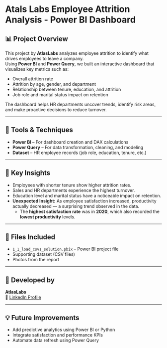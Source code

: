 # Atals Labs Employee Attrition Analysis - Power BI Dashboard

## 📊 Project Overview
This project by **AtlasLabs** analyzes employee attrition to identify what drives employees to leave a company.  
Using **Power BI** and **Power Query**, we built an interactive dashboard that visualizes key metrics such as:
- Overall attrition rate  
- Attrition by age, gender, and department  
- Relationship between tenure, education, and attrition  
- Job role and marital status impact on retention  

The dashboard helps HR departments uncover trends, identify risk areas, and make proactive decisions to reduce turnover.

---

## 🧩 Tools & Techniques
- **Power BI** – For dashboard creation and DAX calculations  
- **Power Query** – For data transformation, cleaning, and modeling  
- **Dataset** – HR employee records (job role, education, tenure, etc.)

---

## 🚀 Key Insights
- Employees with shorter tenure show higher attrition rates.  
- Sales and HR departments experience the highest turnover.  
- Education level and marital status have a noticeable impact on retention.  
- **Unexpected Insight:** As employee satisfaction increased, productivity actually decreased — a surprising trend observed in the data.  
  - The **highest satisfaction rate** was in **2020**, which also recorded the **lowest productivity** levels.

---

## 📁 Files Included
- `1_1_load_csvs_solution.pbix` – Power BI project file  
- Supporting dataset (CSV files)
- Photos from the report

---

## 👤 Developed by
**AtlasLabs**  
🔗 [LinkedIn Profile](https://www.linkedin.com/in/yahya-gamal-148285341)

---

## 💡 Future Improvements
- Add predictive analytics using Power BI or Python  
- Integrate satisfaction and performance KPIs  
- Automate data refresh using Power Query
